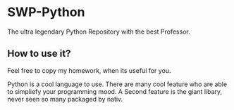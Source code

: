 # SWP-Python
The ultra legendary Python Repository with the best Professor.

## How to use it?
Feel free to copy my homework, when its useful for you.

Python is a cool language to use. There are many cool feature who are able to simpliefy your programming mood.
A Second feature is the giant libary, never seen so many packaged by nativ.
